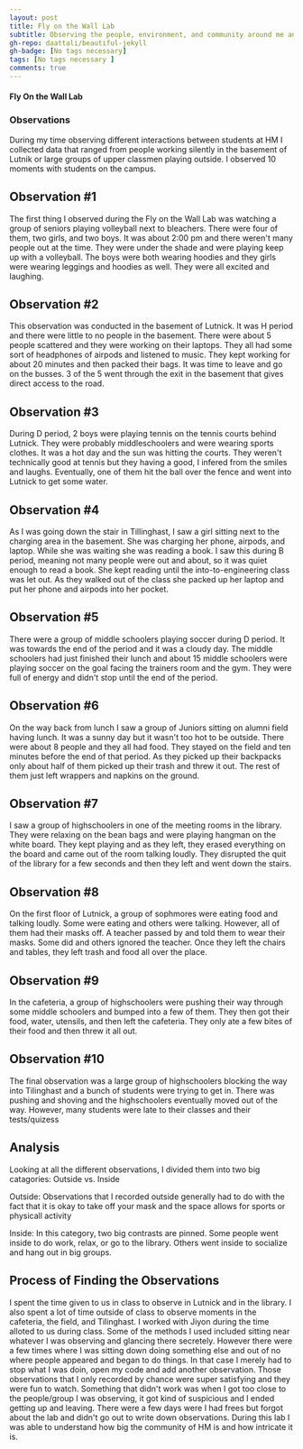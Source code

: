 ```yaml
---
layout: post
title: Fly on the Wall Lab
subtitle: Observing the people, environment, and community around me and look for the behaviors/interactions in these instances.
gh-repo: daattali/beautiful-jekyll
gh-badge: [No tags necessary]
tags: [No tags necessary ]
comments: true
---
```

#### Fly On the Wall Lab

### Observations
During my time observing different interactions between students at HM I collected data that ranged from people working silently in the basement of Lutnik or large groups of upper classmen playing outside.
I observed 10 moments with students on the campus.

## Observation #1
The first thing I observed during the Fly on the Wall Lab was watching a group of seniors playing volleyball next to bleachers. There were four of them, two girls, and two boys. It was about 2:00 pm and there weren't many people out at the time. They were under the shade and were playing keep up with a volleyball. The boys were both wearing hoodies and they girls were wearing leggings and hoodies as well. They were all excited and laughing.

## Observation #2
This observation was conducted in the basement of Lutnick. It was H period and there were little to no people in the basement. There were about 5 people scattered and they were working on their laptops. They all had some sort of headphones of airpods and listened to music. They kept working for about 20 minutes and then packed their bags. It was time to leave and go on the busses. 3 of the 5 went through the exit in the basement that gives direct access to the road. 

## Observation #3
During D period, 2 boys were playing tennis on the tennis courts behind Lutnick. They were probably middleschoolers and were wearing sports clothes. It was a hot day and the sun was hitting the courts. They weren't technically good at tennis but they having a good, I infered from the smiles and laughs. Eventually, one of them hit the ball over the fence and went into Lutnick to get some water.

## Observation #4 
As I was going down the stair in Tillinghast, I saw a girl sitting next to the charging area in the basement. She was charging her phone, airpods, and laptop. While she was waiting she was reading a book. I saw this during B period, meaning not many people were out and about, so it was quiet enough to read a book. She kept reading until the into-to-engineering class was let out. As they walked out of the class she packed up her laptop and put her phone and airpods into her pocket.

## Observation #5
There were a group of middle schoolers playing soccer during D period. It was towards the end of the period and it was a cloudy day. The middle schoolers had just finished their lunch and about 15 middle schoolers were playing soccer on the goal facing the trainers room and the gym. They were full of energy and didn't stop until the end of the period. 

## Observation #6
On the way back from lunch I saw a group of Juniors sitting on alumni field having lunch. It was a sunny day but it wasn't too hot to be outside. There were about 8 people and they all had food. They stayed on the field and ten minutes before the end of that period. As they picked up their backpacks only about half of them picked up their trash and threw it out. The rest of them just left wrappers and napkins on the ground.

## Observation #7
I saw a group of highschoolers in one of the meeting rooms in the library. They were relaxing on the bean bags and were playing hangman on the white board. They kept playing and as they left, they erased everything on the board and came out of the room talking loudly. They disrupted the quit of the library for a few seconds and then they left and went down the stairs.

## Observation #8
On the first floor of Lutnick, a group of sophmores were eating food and talking loudly. Some were eating and others were talking. However, all of them had their masks off. A teacher passed by and told them to wear their masks. Some did and others ignored the teacher. Once they left the chairs and tables, they left trash and food all over the place.

## Observation #9
In the cafeteria, a group of highschoolers were pushing their way through some middle schoolers and bumped into a few of them. They then got their food, water, utensils, and then left the cafeteria. They only ate a few bites of their food and then threw it all out.

## Observation #10
The final observation was a large group of highschoolers blocking the way into Tilinghast and a bunch of students were trying to get in. There was pushing and shoving and the highschoolers eventually moved out of the way. However, many students were late to their classes and their tests/quizess

## Analysis 
Looking at all the different observations, I divided them into two big catagories:
Outside vs. Inside

Outside: Observations that I recorded outside generally had to do with the fact that it is okay to take off your mask and the space allows for sports or physicall activity

Inside: In this category, two big contrasts are pinned. Some people went inside to do work, relax, or go to the library. Others went inside to socialize and hang out in big groups. 

## Process of Finding the Observations
I spent the time given to us in class to observe in Lutnick and in the library. I also spent a lot of time outside of class to observe moments in the cafeteria, the field, and Tilinghast. I worked with Jiyon during the time alloted to us during class. Some of the methods I used included sitting near whatever I was observing and glancing there secretely. However there were a few times where I was sitting down doing something else and out of no where people appeared and began to do things. In that case I merely had to stop what I was doin, open my code and add another observation. Those observations that I only recorded by chance were super satisfying and they were fun to watch. Something that didn't work was when I got too close to the people/group I was observing, it got kind of suspicious and I ended getting up and leaving. There were a few days were I had frees but forgot about the lab and didn't go out to write down observations. During this lab I was able to understand how big the community of HM is and how intricate it is. 
